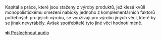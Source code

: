 
Kapitál a práce, které jsou staženy z výroby produktů, jež klesá kvůli monopolistickému omezení nabídky jednoho z komplementárních faktorů potřebných pro jejich výrobu, se využívají pro výrobu jiných věcí, které by se jinak nevyráběly. Avšak spotřebitelé tyto jiné věci hodnotí méně.

[🔊 Poslechnout audio](/data/7-paragraphs/audio/chapter_69/para_013-Kapitl-a-prce-kter-jsou-staeny-z-vroby-produ.mp3)
